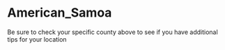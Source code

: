 # American_Samoa
Be sure to check your specific county above to see if you have additional tips for your location